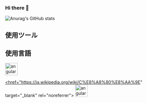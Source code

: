 ### Hi there 👋

![Anurag's GitHub stats](https://github-readme-stats.vercel.app/api?username=tamago1204&show_icons=true&theme=radical)

## 使用ツール

## 使用言語

<a href="https://ja.wikipedia.org/wiki/C%2B%2B" target="_blank" rel="noreferrer"> <img src="https://upload.wikimedia.org/wikipedia/commons/thumb/1/18/ISO_C%2B%2B_Logo.svg/144px-ISO_C%2B%2B_Logo.svg.png" alt="angular" width="40" height="40"/>

<href="https://ja.wikipedia.org/wiki/C%E8%A8%80%E8%AA%9E" target="_blank" rel="noreferrer"> <img src="https://upload.wikimedia.org/wikipedia/commons/thumb/3/35/The_C_Programming_Language_logo.svg/144px-The_C_Programming_Language_logo.svg.png" alt="angular" width="40" height="40"/> </a>

<!--
**tamago1204/tamago1204** is a ✨ _special_ ✨ repository because its `README.md` (this file) appears on your GitHub profile.

![Anurag's GitHub stats](https://github-readme-stats.vercel.app/api?username=tamago1204&count_private=true)


https://upload.wikimedia.org/wikipedia/commons/thumb/1/18/ISO_C%2B%2B_Logo.svg/144px-ISO_C%2B%2B_Logo.svg.png

Here are some ideas to get you started:

- 🔭 I’m currently working on ...
- 🌱 I’m currently learning ...
- 👯 I’m looking to collaborate on ...
- 🤔 I’m looking for help with ...
- 💬 Ask me about ...
- 📫 How to reach me: ...
- 😄 Pronouns: ...
- ⚡ Fun fact: ...

[![Anurag's GitHub stats](https://github-readme-stats.vercel.app/api?username=tamago1204)](https://github.com/tamago1204/github-readme-stats)

[![Top Langs](https://github-readme-stats.vercel.app/api/top-langs/?username=tamago1204)](https://github.com/tamago1204/github-readme-stats)

-->
